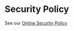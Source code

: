 # Security Policy

See our [Online Security Policy](https://developers.salestim.com/platform/securitypolicy)
